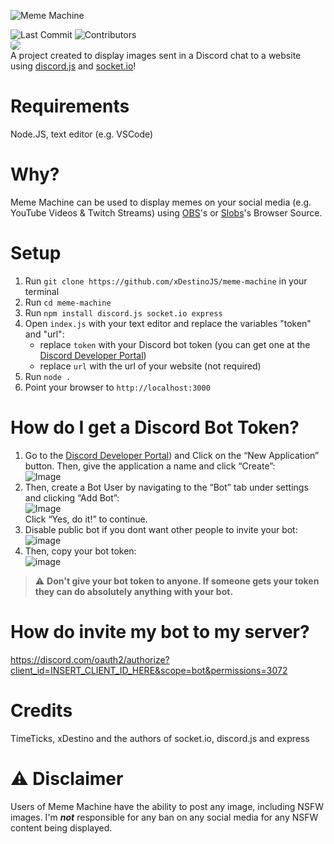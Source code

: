 ![Meme Machine](https://user-images.githubusercontent.com/39455804/111539053-be5ec900-876d-11eb-8089-51066504c854.png)

![Last Commit](https://img.shields.io/github/last-commit/xDestinoJS/meme-machine?style=for-the-badge)
![Contributors](https://img.shields.io/github/contributors/xDestinoJS/meme-machine?color=%231E90ff&style=for-the-badge)
<br><img src="https://i.imgur.com/G8v8KQC.gif" style="border-radius:5px;"><br>
A project created to display images sent in a Discord chat to a website using [discord.js](https://discord.js.org) and [socket.io](https://socket.io)!

# Requirements
Node.JS, text editor (e.g. VSCode)

# Why?
Meme Machine can be used to display memes on your social media (e.g. YouTube Videos & Twitch Streams) using [OBS](https://obsproject.com/)'s or [Slobs](https://streamlabs.com/)'s Browser Source.

# Setup
1. Run `git clone https://github.com/xDestinoJS/meme-machine` in your terminal
2. Run `cd meme-machine`
3. Run `npm install discord.js socket.io express`
4. Open `index.js` with your text editor and replace the variables "token" and "url":
    - replace `token` with your Discord bot token (you can get one at the [Discord Developer Portal](https://discord.com/developers))
    - replace `url` with the url of your website (not required)
5. Run `node .` 
6. Point your browser to `http://localhost:3000`

# How do  I get a Discord Bot Token?
1. Go to the [Discord Developer Portal](https://discord.com/developers)) and Click on the “New Application” button. Then, give the application a name and click “Create”:<br>![Image](https://i.imgur.com/PCiPgqU.png)
2. Then, create a Bot User by navigating to the “Bot” tab under settings and clicking “Add Bot”:<br>
![Image](https://i.imgur.com/P49mTj5.png)<br>
Click “Yes, do it!” to continue.
3. Disable public bot if you dont want other people to invite your bot:<br>
![image](https://user-images.githubusercontent.com/39455804/111617285-33b8b100-87e3-11eb-8514-ffea2b106444.png)
4. Then, copy your bot token:<br>
![image](https://user-images.githubusercontent.com/39455804/111616751-8d6cab80-87e2-11eb-983a-b7656f3d7654.png)
> ⚠️ **Don't give your bot token to anyone. If someone gets your token they can do absolutely anything with your bot.**

# How do invite my bot to my server?
https://discord.com/oauth2/authorize?client_id=INSERT_CLIENT_ID_HERE&scope=bot&permissions=3072



# Credits
TimeTicks, xDestino and the authors of socket.io, discord.js and express

# ⚠️ Disclaimer
Users of Meme Machine have the ability to post any image, including NSFW images. I'm _**not**_ responsible for any ban on any social media for any NSFW content being displayed.
